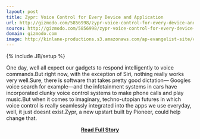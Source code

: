 ```yaml
---
layout: post
title: Zypr: Voice Control for Every Device and Application
url: http://gizmodo.com/5856998/zypr-voice-control-for-every-device-and-application
source: http://gizmodo.com/5856998/zypr-voice-control-for-every-device-and-application
domain: gizmodo.com
image: http://kinlane-productions.s3.amazonaws.com/ap-evangelist-site/curated/screenshots/9352_api500_com.png
---
```

{% include JB/setup %}<p>One day, well all expect our gadgets to respond intelligently to voice commands.But right now, with the exception of Siri, nothing really works very well.Sure, there is software that takes pretty good dictation— Googles voice search for example—and the infotainment systems in cars have incorporated clunky voice control systems to make phone calls and play music.But when it comes to imaginary, techno-utopian futures in which voice control is really seamlessly integrated into the apps we use everyday, well, it just doesnt exist.Zypr, a new upstart built by Pioneer, could help change that.</p>
<center><p><a href="http://gizmodo.com/5856998/zypr-voice-control-for-every-device-and-application" style='padding:25px; font-sze:18px; font-weight: bold;'>Read Full Story</a></p></center>
